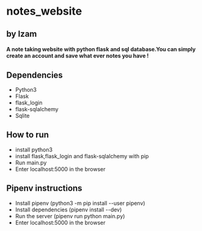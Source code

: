 # notes_website
## by Izam
#### A note taking website with python flask and sql database.You can simply create an account and save what ever notes you have !

## Dependencies
- Python3
- Flask
- flask_login
- flask-sqlalchemy
- Sqlite

## How to run
- install python3
- install flask,flask_login and flask-sqlalchemy with pip
- Run main.py
- Enter localhost:5000 in the browser

## Pipenv instructions
- Install pipenv (python3 -m pip install --user pipenv)
- Install dependencies (pipenv install --dev)
- Run the server (pipenv run python main.py)
- Enter localhost:5000 in the browser
